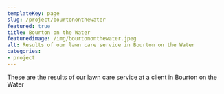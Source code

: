 ```yaml
---
templateKey: page
slug: /project/bourtononthewater
featured: true
title: Bourton on the Water
featuredimage: /img/bourtononthewater.jpeg
alt: Results of our lawn care service in Bourton on the Water
categories:
- project
---
```

These are the results of our lawn care service at a client in Bourton on the Water



